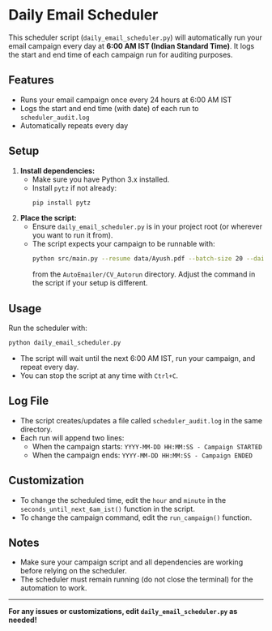 # Daily Email Scheduler

This scheduler script (`daily_email_scheduler.py`) will automatically run your email campaign every day at **6:00 AM IST (Indian Standard Time)**. It logs the start and end time of each campaign run for auditing purposes.

## Features
- Runs your email campaign once every 24 hours at 6:00 AM IST
- Logs the start and end time (with date) of each run to `scheduler_audit.log`
- Automatically repeats every day

## Setup
1. **Install dependencies:**
   - Make sure you have Python 3.x installed.
   - Install `pytz` if not already:
     ```bash
     pip install pytz
     ```
2. **Place the script:**
   - Ensure `daily_email_scheduler.py` is in your project root (or wherever you want to run it from).
   - The script expects your campaign to be runnable with:
     ```bash
     python src/main.py --resume data/Ayush.pdf --batch-size 20 --daily-limit 20
     ```
     from the `AutoEmailer/CV_Autorun` directory. Adjust the command in the script if your setup is different.

## Usage
Run the scheduler with:
```bash
python daily_email_scheduler.py
```
- The script will wait until the next 6:00 AM IST, run your campaign, and repeat every day.
- You can stop the script at any time with `Ctrl+C`.

## Log File
- The script creates/updates a file called `scheduler_audit.log` in the same directory.
- Each run will append two lines:
  - When the campaign starts: `YYYY-MM-DD HH:MM:SS - Campaign STARTED`
  - When the campaign ends:   `YYYY-MM-DD HH:MM:SS - Campaign ENDED`

## Customization
- To change the scheduled time, edit the `hour` and `minute` in the `seconds_until_next_6am_ist()` function in the script.
- To change the campaign command, edit the `run_campaign()` function.

## Notes
- Make sure your campaign script and all dependencies are working before relying on the scheduler.
- The scheduler must remain running (do not close the terminal) for the automation to work.

---

**For any issues or customizations, edit `daily_email_scheduler.py` as needed!** 